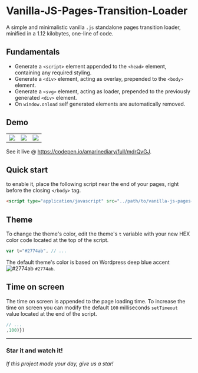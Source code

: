 # Vanilla-JS-Pages-Transition-Loader

A simple and minimalistic vanilla `.js` standalone pages transition loader, minified in a 1.12 kilobytes, one-line of code.

## Fundamentals

- Generate a `<script>` element appended to the `<head>` element, containing any required styling.
- Generate a `<div>` element, acting as overlay, prepended to the `<body>` element.
- Generate a `<svg>` element, acting as loader, prepended to the previously generated `<div>` element.
- On `window.onload` self generated elements are automatically removed.

## Demo

||||
|-|-|-|
|<img src="https://i.ibb.co/L68sYxD/Vanilla-js-pages-transitions-loader-ressource-1.gif"></img>|<img src="https://i.ibb.co/ZH4PXWZ/vanilla-js-pages-transitions-loader-ressource-2.gif"></img>|<img src="https://i.ibb.co/J7y9BYy/vanilla-js-pages-transitions-loader-ressource-3.gif"></img>|

See it live @ https://codepen.io/amarinediary/full/mdrQvGJ.

## Quick start

to enable it, place the following script near the end of your pages, right before the closing `</body>` tag.

```html
<script type="application/javascript" src="../path/to/vanilla-js-pages-transition-loader.min.js"></script>
```

## Theme

To change the theme's color, edit the theme's ` t ` variable with your new HEX color code located at the top of the script.

```js
var t="#2774ab", // ...
```

The default theme's color is based on Wordpress deep blue accent ![#2774ab](https://via.placeholder.com/15/2774ab/000000?text=+) `#2774ab`.

## Time on screen

The time on screen is appended to the page loading time. To increase the time on screen you can modify the default `100` milliseconds `setTimeout` value located at the end of the script.
```js
// ...
,100)})
```

___
### Star it and watch it! 

*If this project made your day, give us a star!*


